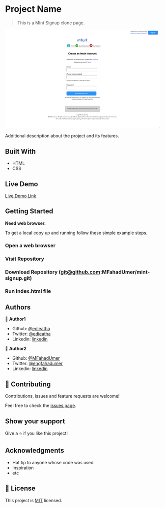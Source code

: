 # Project Name

> This is a Mint Signup clone page.

![screenshot](./mint-signup-clone.png)

Additional description about the project and its features.

## Built With

- HTML
- CSS

## Live Demo

[Live Demo Link](https://codepen.io/edieatha/full/wvaYxKE)


## Getting Started

**Need web browser.**

To get a local copy up and running follow these simple example steps.

### Open a web browser

### Visit Repository

### Download Repository (git@github.com:MFahadUmer/mint-signup.git)

### Run index.html file




## Authors

👤 **Author1**

- Github: [@edieatha](https://github.com/edieatha)
- Twitter: [@edieatha](https://twitter.com/edieatha)
- Linkedin: [linkedin](https://www.linkedin.com/in/edieatha/)

👤 **Author2**

- Github: [@MFahadUmer](https://github.com/MFahadUmer)
- Twitter: [@engfahadumer](https://twitter.com/engfahadumer)
- Linkedin: [linkedin](https://www.linkedin.com/in/engineer-muhammad-fahad-e-umer-08813055/)

## 🤝 Contributing

Contributions, issues and feature requests are welcome!

Feel free to check the [issues page](https://github.com/MFahadUmer/mint-signup/issues).

## Show your support

Give a ⭐️ if you like this project!

## Acknowledgments

- Hat tip to anyone whose code was used
- Inspiration
- etc

## 📝 License

This project is [MIT](lic.url) licensed.
